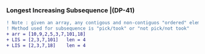### Longest Increasing Subsequence |(DP-41)
```diff
! Note : given an array, any contigous and non-contiguos "ordered" elements are known as subsequence of the given array.
! Method used for subsequence is "pick/took" or "not pick/not took"
+ arr = [10,9,2,5,3,7,101,18]
+ LIS = [2,3,7,101]   len = 4
+ LIS = [2,3,7,18]    len = 4
```

